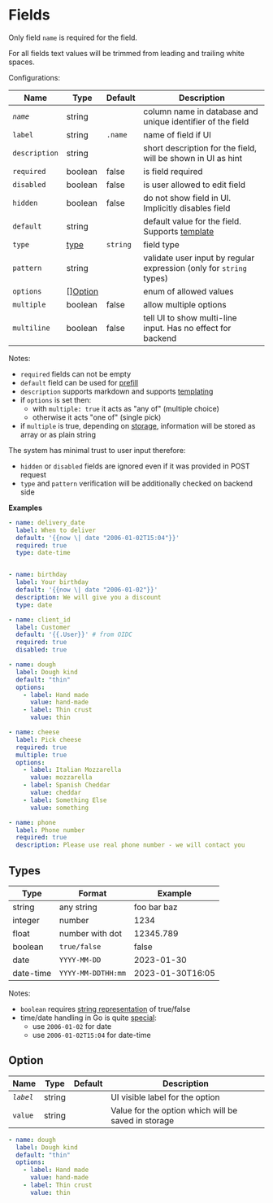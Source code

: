 # Fields
<!--  {% raw %} --> 

Only field `name` is required for the field.

For all fields text values will be trimmed from leading and trailing white spaces.

Configurations:

| Name          | Type                | Default  | Description                                                         |
|---------------|---------------------|----------|---------------------------------------------------------------------|
| *`name`*      | string              |          | column name in database and unique identifier of the field          |
| `label`       | string              | `.name`  | name of field if UI                                                 |
| `description` | string              |          | short description for the field, will be shown in UI as hint        |
| `required`    | boolean             | false    | is field required                                                   |
| `disabled`    | boolean             | false    | is user allowed to edit field                                       |
| `hidden`      | boolean             | false    | do not show field in UI. Implicitly disables field                  |
| `default`     | string              |          | default value for the field. Supports [template](template.md)       |
| `type`        | [type](#types)      | `string` | field type                                                          |
| `pattern`     | string              |          | validate user input by regular expression (only for `string` types) |
| `options`     | [][Option](#option) |          | enum of allowed values                                              |
| `multiple`    | boolean             | false    | allow multiple options                                              |
| `multiline`   | boolean             | false    | tell UI to show multi-line input. Has no effect for backend         |

Notes:

- `required` fields can not be empty
- `default` field can be used for [prefill](prefill.md)
- `description` supports markdown and supports [templating](template.md#context-for-defaults)
- if `options` is set then:
    - with `multiple: true` it acts as "any of" (multiple choice)
    - otherwise it acts "one of" (single pick)
- if `multiple` is true, depending on [storage](stores.md), information will be stored as array or as plain string

The system has minimal trust to user input therefore:

- `hidden` or `disabled` fields are ignored even if it was provided in POST request
- `type` and `pattern` verification will be additionally checked on backend side


**Examples**

```yaml
- name: delivery_date
  label: When to deliver
  default: '{{now \| date "2006-01-02T15:04"}}'
  required: true
  type: date-time


- name: birthday
  label: Your birthday
  default: '{{now \| date "2006-01-02"}}'
  description: We will give you a discount
  type: date

- name: client_id
  label: Customer
  default: '{{.User}}' # from OIDC
  required: true
  disabled: true

- name: dough
  label: Dough kind
  default: "thin"
  options:
    - label: Hand made
      value: hand-made
    - label: Thin crust
      value: thin

- name: cheese
  label: Pick cheese
  required: true
  multiple: true
  options:
    - label: Italian Mozzarella
      value: mozzarella
    - label: Spanish Cheddar
      value: cheddar
    - label: Something Else
      value: something

- name: phone
  label: Phone number
  required: true
  description: Please use real phone number - we will contact you
```


## Types

| Type      | Format             | Example          |
|-----------|--------------------|------------------|
| string    | any string         | foo bar baz      | 
| integer   | number             | 1234             |
| float     | number with dot    | 12345.789        |
| boolean   | `true/false`       | false            |
| date      | `YYYY-MM-DD`       | 2023-01-30       |
| date-time | `YYYY-MM-DDTHH:mm` | 2023-01-30T16:05 |

Notes:

- `boolean` requires [string representation](https://pkg.go.dev/strconv#ParseBool) of true/false
- time/date handling in Go is quite [special](https://pkg.go.dev/time#pkg-constants):
    - use `2006-01-02` for date
    - use `2006-01-02T15:04` for date-time

## Option

| Name      | Type   | Default | Description                                         |
|-----------|--------|---------|-----------------------------------------------------|
| *`label`* | string |         | UI visible label for the option                     |
| `value`   | string |         | Value for the option which will be saved in storage |

```yaml
- name: dough
  label: Dough kind
  default: "thin"
  options:
    - label: Hand made
      value: hand-made
    - label: Thin crust
      value: thin
```

<!-- {% endraw %} -->